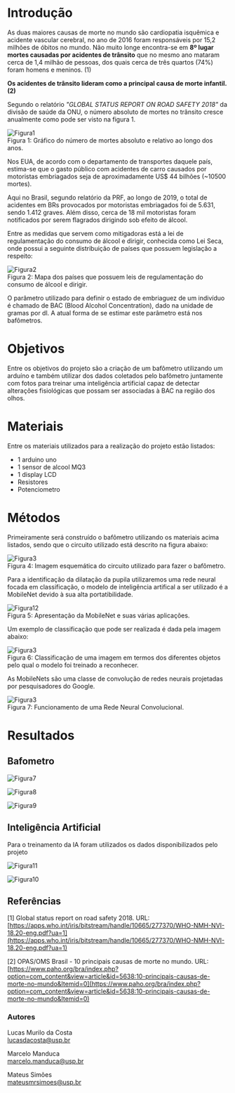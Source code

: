 # Introdução

As duas maiores causas de morte no mundo são cardiopatia isquêmica e acidente vascular cerebral, no ano de 2016 foram responsáveis por 15,2 milhões de óbitos no mundo. Não muito longe encontra-se em **8º lugar mortes causadas por acidentes de trânsito** que no mesmo ano mataram cerca de 1,4 milhão de pessoas, dos quais cerca de três quartos (74%) foram homens e meninos. (1) 


**Os acidentes de trânsito lideram como a principal causa de morte infantil. (2)**


Segundo o relatório _"GLOBAL STATUS REPORT ON ROAD SAFETY 2018"_ da divisão de saúde da ONU, o número absoluto de mortes no trânsito cresce anualmente como pode ser visto na figura 1. 

![Figura1](https://raw.githubusercontent.com/lcscosta/BACEyeD/master/docs/images/fig1.png)<br />
Figura 1: Gráfico do número de mortes absoluto e relativo ao longo dos anos.

Nos EUA, de acordo com o departamento de transportes daquele país, estima-se que o gasto público com acidentes de carro causados por motoristas embriagados seja de aproximadamente US$ 44 bilhões (~10500 mortes).

Aqui no Brasil, segundo relatório da PRF, ao longo de 2019, o total de acidentes em BRs provocados por motoristas embriagados foi de 5.631, sendo 1.412 graves. Além disso, cerca de 18 mil motoristas foram notificados por serem flagrados dirigindo sob efeito de álcool.

Entre as medidas que servem como mitigadoras está a lei de regulamentação do consumo de álcool e dirigir, conhecida como Lei Seca, onde possui a seguinte distribuição de países que possuem legislação a respeito:

![Figura2](https://raw.githubusercontent.com/lcscosta/BACEyeD/master/docs/images/fig2.png)<br />
Figura 2: Mapa dos países que possuem leis de regulamentação do consumo de álcool e dirigir.

O parâmetro utilizado para definir o estado de embriaguez de um indivíduo é chamado de BAC (Blood Alcohol Concentration), dado na unidade de gramas por dl. A atual forma de se estimar este parâmetro está nos bafômetros.



# Objetivos

Entre os objetivos do projeto são a criação de um bafômetro utilizando um arduíno e também utilizar dos dados coletados pelo bafômetro juntamente com fotos para treinar uma inteligência artificial capaz de detectar alterações fisiológicas que possam ser associadas à BAC na região dos olhos.

# Materiais

Entre os materiais utilizados para a realização do projeto estão listados:

- 1 arduino uno
- 1 sensor de alcool MQ3
- 1 display LCD
- Resistores
- Potenciometro

# Métodos

Primeiramente será construído o bafômetro utilizando os materiais acima listados, sendo que o circuito utilizado está descrito na figura abaixo:

![Figura3](https://raw.githubusercontent.com/lcscosta/BACEyeD/master/docs/images/fig3.jpeg)<br />
Figura 4: Imagem esquemática do circuito utilizado para fazer o bafômetro.

Para a identificação da dilatação da pupila utilizaremos uma rede neural focada em classificação, o modelo de inteligência artifical a ser utilizado é a MobileNet devido à sua alta portatibilidade.

![Figura12](https://raw.githubusercontent.com/lcscosta/BACEyeD/master/docs/images/fig12.png)<br />
Figura 5: Apresentação da MobileNet e suas várias aplicações.

Um exemplo de classificação que pode ser realizada é dada pela imagem abaixo:

![Figura3](https://raw.githubusercontent.com/lcscosta/BACEyeD/master/docs/images/fig6.png)<br />
Figura 6: Classificação de uma imagem em termos dos diferentes objetos pelo qual o modelo foi treinado a reconhecer.

As MobileNets são uma classe de convolução de redes neurais projetadas por pesquisadores do Google. 

![Figura3](https://miro.medium.com/max/1000/1*vkQ0hXDaQv57sALXAJquxA.jpeg)<br />
Figura 7: Funcionamento de uma Rede Neural Convolucional.


# Resultados 

## Bafometro

![Figura7](https://raw.githubusercontent.com/lcscosta/BACEyeD/master/docs/images/fig7.jpeg)<br />

![Figura8](https://raw.githubusercontent.com/lcscosta/BACEyeD/master/docs/images/fig8.jpeg)<br />

![Figura9](https://raw.githubusercontent.com/lcscosta/BACEyeD/master/docs/images/fig9.jpeg)<br />

## Inteligência Artificial

Para o treinamento da IA foram utilizados os dados disponibilizados pelo projeto

![Figura11](https://raw.githubusercontent.com/lcscosta/BACEyeD/master/docs/images/fig11.jpg)<br />

![Figura10](https://raw.githubusercontent.com/lcscosta/BACEyeD/master/docs/images/fig10.jpg)<br />




## Referências 

[1] Global status report on road safety 2018. URL: [https://apps.who.int/iris/bitstream/handle/10665/277370/WHO-NMH-NVI-18.20-eng.pdf?ua=1](https://apps.who.int/iris/bitstream/handle/10665/277370/WHO-NMH-NVI-18.20-eng.pdf?ua=1)

[2] OPAS/OMS Brasil - 10 principais causas de morte no mundo. URL: [https://www.paho.org/bra/index.php?option=com_content&view=article&id=5638:10-principais-causas-de-morte-no-mundo&Itemid=0](https://www.paho.org/bra/index.php?option=com_content&view=article&id=5638:10-principais-causas-de-morte-no-mundo&Itemid=0)

### Autores

Lucas Murilo da Costa<br />
[lucasdacosta@usp.br](mailto:lucasdacosta@usp.br)

Marcelo Manduca<br />
[marcelo.manduca@usp.br](mailto:marcelo.manduca@usp.br)

Mateus Simões<br />
[mateusmrsimoes@usp.br](mailto:mateusmrsimoes@usp.br)
